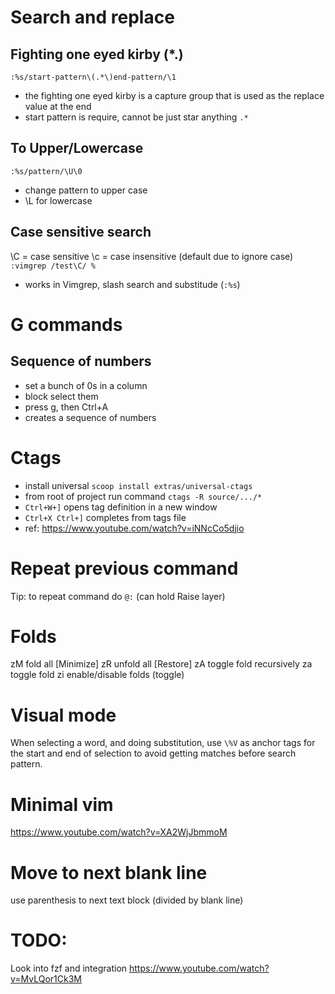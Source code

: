 # Search and replace

## Fighting one eyed kirby  \(*.\)
`:%s/start-pattern\(.*\)end-pattern/\1`
- the fighting one eyed kirby is a capture group that is used as the replace value at the end
- start pattern is require, cannot be just star anything `.*`

## To Upper/Lowercase
`:%s/pattern/\U\0`
- change pattern to upper case
- \L for lowercase

## Case sensitive search
\C = case sensitive
\c = case insensitive (default due to ignore case)
`:vimgrep /test\C/ %`
- works in Vimgrep, slash search and substitude (`:%s`)


# G commands
## Sequence of numbers
- set a bunch of 0s in a column
- block select them
- press g, then Ctrl+A
- creates a sequence of numbers


# Ctags
- install universal `scoop install extras/universal-ctags`
- from root of project run command `ctags -R source/.../*`
- `Ctrl+W+]` opens tag definition in a new window
- `Ctrl+X Ctrl+]` completes from tags file
- ref: https://www.youtube.com/watch?v=iNNcCo5djio


# Repeat previous command
Tip: to repeat command do `@:` (can hold Raise layer)


# Folds
zM fold all [Minimize]
zR unfold all [Restore]
zA toggle fold recursively
za toggle fold
zi enable/disable folds (toggle)


# Visual mode
When selecting a word, and doing substitution, use `\%V` as anchor tags
for the start and end of selection to avoid getting matches before search pattern.


# Minimal vim
https://www.youtube.com/watch?v=XA2WjJbmmoM

# Move to next blank line
use parenthesis to next text block (divided by blank line)




# TODO:
Look into fzf and integration https://www.youtube.com/watch?v=MvLQor1Ck3M
